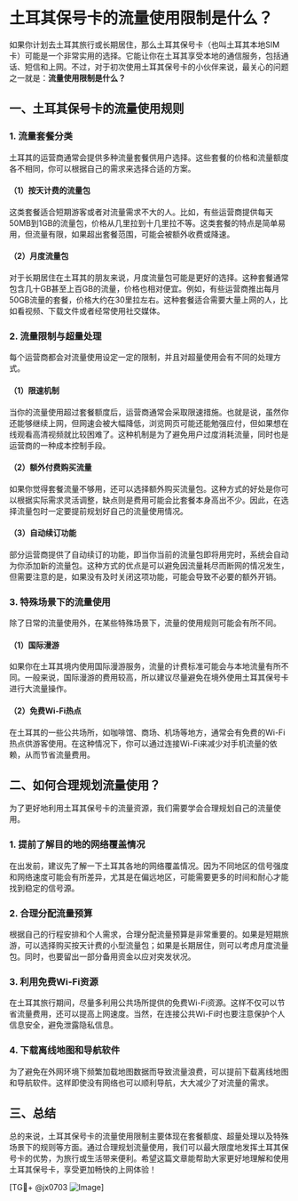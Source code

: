 # 土耳其保号卡的流量使用限制是什么？

如果你计划去土耳其旅行或长期居住，那么土耳其保号卡（也叫土耳其本地SIM卡）可能是一个非常实用的选择。它能让你在土耳其享受本地的通信服务，包括通话、短信和上网。不过，对于初次使用土耳其保号卡的小伙伴来说，最关心的问题之一就是：**流量使用限制是什么？**

## 一、土耳其保号卡的流量使用规则

### 1. 流量套餐分类
土耳其的运营商通常会提供多种流量套餐供用户选择。这些套餐的价格和流量额度各不相同，你可以根据自己的需求来选择合适的方案。

#### （1）按天计费的流量包
这类套餐适合短期游客或者对流量需求不大的人。比如，有些运营商提供每天50MB到1GB的流量包，价格从几里拉到十几里拉不等。这类套餐的特点是简单易用，但流量有限，如果超出套餐范围，可能会被额外收费或降速。

#### （2）月度流量包
对于长期居住在土耳其的朋友来说，月度流量包可能是更好的选择。这种套餐通常包含几十GB甚至上百GB的流量，价格也相对便宜。例如，有些运营商推出每月50GB流量的套餐，价格大约在30里拉左右。这种套餐适合需要大量上网的人，比如看视频、下载文件或者经常使用社交媒体。

### 2. 流量限制与超量处理
每个运营商都会对流量使用设定一定的限制，并且对超量使用会有不同的处理方式。

#### （1）限速机制
当你的流量使用超过套餐额度后，运营商通常会采取限速措施。也就是说，虽然你还能够继续上网，但网速会被大幅降低，浏览网页可能还能勉强应付，但如果想在线观看高清视频就比较困难了。这种机制是为了避免用户过度消耗流量，同时也是运营商的一种成本控制手段。

#### （2）额外付费购买流量
如果你觉得套餐流量不够用，还可以选择额外购买流量包。这种方式的好处是你可以根据实际需求灵活调整，缺点则是费用可能会比套餐本身高出不少。因此，在选择流量包时一定要提前规划好自己的流量使用情况。

#### （3）自动续订功能
部分运营商提供了自动续订的功能，即当你当前的流量包即将用完时，系统会自动为你添加新的流量包。这种方式的优点是可以避免因流量耗尽而断网的情况发生，但需要注意的是，如果没有及时关闭这项功能，可能会导致不必要的额外开销。

### 3. 特殊场景下的流量使用
除了日常的流量使用外，在某些特殊场景下，流量的使用规则可能会有所不同。

#### （1）国际漫游
如果你在土耳其境内使用国际漫游服务，流量的计费标准可能会与本地流量有所不同。一般来说，国际漫游的费用较高，所以建议尽量避免在境外使用土耳其保号卡进行大流量操作。

#### （2）免费Wi-Fi热点
在土耳其的一些公共场所，如咖啡馆、商场、机场等地方，通常会有免费的Wi-Fi热点供游客使用。在这种情况下，你可以通过连接Wi-Fi来减少对手机流量的依赖，从而节省流量费用。

## 二、如何合理规划流量使用？

为了更好地利用土耳其保号卡的流量资源，我们需要学会合理规划自己的流量使用。

### 1. 提前了解目的地的网络覆盖情况
在出发前，建议先了解一下土耳其各地的网络覆盖情况。因为不同地区的信号强度和网络速度可能会有所差异，尤其是在偏远地区，可能需要更多的时间和耐心才能找到稳定的信号源。

### 2. 合理分配流量预算
根据自己的行程安排和个人需求，合理分配流量预算是非常重要的。如果是短期旅游，可以选择购买按天计费的小型流量包；如果是长期居住，则可以考虑月度流量包。同时，也要留出一部分备用资金以应对突发状况。

### 3. 利用免费Wi-Fi资源
在土耳其旅行期间，尽量多利用公共场所提供的免费Wi-Fi资源。这样不仅可以节省流量费用，还可以提高上网速度。当然，在连接公共Wi-Fi时也要注意保护个人信息安全，避免泄露隐私信息。

### 4. 下载离线地图和导航软件
为了避免在外网环境下频繁加载地图数据而导致流量浪费，可以提前下载离线地图和导航软件。这样即使没有网络也可以顺利导航，大大减少了对流量的需求。

## 三、总结

总的来说，土耳其保号卡的流量使用限制主要体现在套餐额度、超量处理以及特殊场景下的规则等方面。通过合理规划流量使用，我们可以最大限度地发挥土耳其保号卡的优势，为旅行或生活带来便利。希望这篇文章能帮助大家更好地理解和使用土耳其保号卡，享受更加畅快的上网体验！

[TG💪+ @jx0703 ![Image](https://github.com/user-attachments/assets/dbca1d08-cadb-493c-b0ec-ad6f7a83f270)]